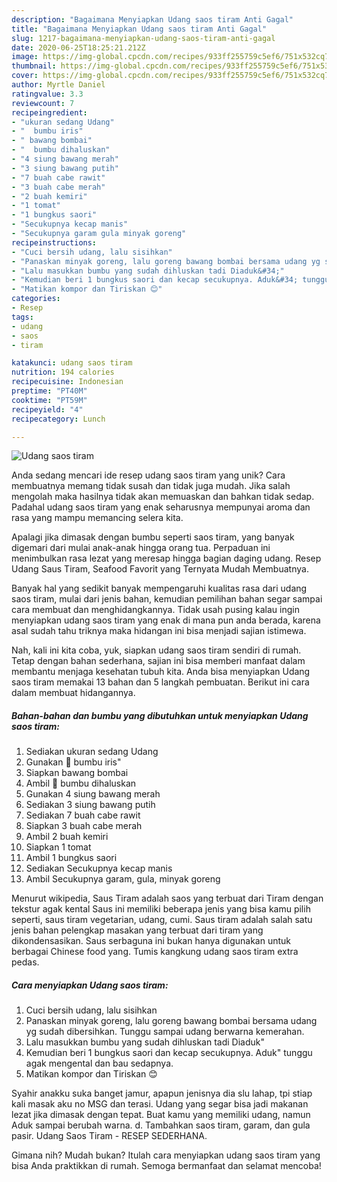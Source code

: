 ```yaml
---
description: "Bagaimana Menyiapkan Udang saos tiram Anti Gagal"
title: "Bagaimana Menyiapkan Udang saos tiram Anti Gagal"
slug: 1217-bagaimana-menyiapkan-udang-saos-tiram-anti-gagal
date: 2020-06-25T18:25:21.212Z
image: https://img-global.cpcdn.com/recipes/933ff255759c5ef6/751x532cq70/udang-saos-tiram-foto-resep-utama.jpg
thumbnail: https://img-global.cpcdn.com/recipes/933ff255759c5ef6/751x532cq70/udang-saos-tiram-foto-resep-utama.jpg
cover: https://img-global.cpcdn.com/recipes/933ff255759c5ef6/751x532cq70/udang-saos-tiram-foto-resep-utama.jpg
author: Myrtle Daniel
ratingvalue: 3.3
reviewcount: 7
recipeingredient:
- "ukuran sedang Udang"
- "  bumbu iris"
- " bawang bombai"
- "  bumbu dihaluskan"
- "4 siung bawang merah"
- "3 siung bawang putih"
- "7 buah cabe rawit"
- "3 buah cabe merah"
- "2 buah kemiri"
- "1 tomat"
- "1 bungkus saori"
- "Secukupnya kecap manis"
- "Secukupnya garam gula minyak goreng"
recipeinstructions:
- "Cuci bersih udang, lalu sisihkan"
- "Panaskan minyak goreng, lalu goreng bawang bombai bersama udang yg sudah dibersihkan. Tunggu sampai udang berwarna kemerahan."
- "Lalu masukkan bumbu yang sudah dihluskan tadi Diaduk&#34;"
- "Kemudian beri 1 bungkus saori dan kecap secukupnya. Aduk&#34; tunggu agak mengental dan bau sedapnya."
- "Matikan kompor dan Tiriskan 😊"
categories:
- Resep
tags:
- udang
- saos
- tiram

katakunci: udang saos tiram 
nutrition: 194 calories
recipecuisine: Indonesian
preptime: "PT40M"
cooktime: "PT59M"
recipeyield: "4"
recipecategory: Lunch

---
```



![Udang saos tiram](https://img-global.cpcdn.com/recipes/933ff255759c5ef6/751x532cq70/udang-saos-tiram-foto-resep-utama.jpg)

Anda sedang mencari ide resep udang saos tiram yang unik? Cara membuatnya memang tidak susah dan tidak juga mudah. Jika salah mengolah maka hasilnya tidak akan memuaskan dan bahkan tidak sedap. Padahal udang saos tiram yang enak seharusnya mempunyai aroma dan rasa yang mampu memancing selera kita.

Apalagi jika dimasak dengan bumbu seperti saos tiram, yang banyak digemari dari mulai anak-anak hingga orang tua. Perpaduan ini menimbulkan rasa lezat yang meresap hingga bagian daging udang. Resep Udang Saus Tiram, Seafood Favorit yang Ternyata Mudah Membuatnya.

Banyak hal yang sedikit banyak mempengaruhi kualitas rasa dari udang saos tiram, mulai dari jenis bahan, kemudian pemilihan bahan segar sampai cara membuat dan menghidangkannya. Tidak usah pusing kalau ingin menyiapkan udang saos tiram yang enak di mana pun anda berada, karena asal sudah tahu triknya maka hidangan ini bisa menjadi sajian istimewa.


Nah, kali ini kita coba, yuk, siapkan udang saos tiram sendiri di rumah. Tetap dengan bahan sederhana, sajian ini bisa memberi manfaat dalam membantu menjaga kesehatan tubuh kita. Anda bisa menyiapkan Udang saos tiram memakai 13 bahan dan 5 langkah pembuatan. Berikut ini cara dalam membuat hidangannya.

<!--inarticleads1-->

##### Bahan-bahan dan bumbu yang dibutuhkan untuk menyiapkan Udang saos tiram:

1. Sediakan ukuran sedang Udang
1. Gunakan  🦐 bumbu iris&#34;
1. Siapkan  bawang bombai
1. Ambil  🦐 bumbu dihaluskan
1. Gunakan 4 siung bawang merah
1. Sediakan 3 siung bawang putih
1. Sediakan 7 buah cabe rawit
1. Siapkan 3 buah cabe merah
1. Ambil 2 buah kemiri
1. Siapkan 1 tomat
1. Ambil 1 bungkus saori
1. Sediakan Secukupnya kecap manis
1. Ambil Secukupnya garam, gula, minyak goreng


Menurut wikipedia, Saus Tiram adalah saos yang terbuat dari Tiram dengan tekstur agak kental Saus ini memiliki beberapa jenis yang bisa kamu pilih seperti, saus tiram vegetarian, udang, cumi. Saus tiram adalah salah satu jenis bahan pelengkap masakan yang terbuat dari tiram yang dikondensasikan. Saus serbaguna ini bukan hanya digunakan untuk berbagai Chinese food yang. Tumis kangkung udang saos tiram extra pedas. 

<!--inarticleads2-->

##### Cara menyiapkan Udang saos tiram:

1. Cuci bersih udang, lalu sisihkan
1. Panaskan minyak goreng, lalu goreng bawang bombai bersama udang yg sudah dibersihkan. Tunggu sampai udang berwarna kemerahan.
1. Lalu masukkan bumbu yang sudah dihluskan tadi Diaduk&#34;
1. Kemudian beri 1 bungkus saori dan kecap secukupnya. Aduk&#34; tunggu agak mengental dan bau sedapnya.
1. Matikan kompor dan Tiriskan 😊


Syahir anakku suka banget jamur, apapun jenisnya dia slu lahap, tpi stiap kali masak aku no MSG dan terasi. Udang yang segar bisa jadi makanan lezat jika dimasak dengan tepat. Buat kamu yang memiliki udang, namun Aduk sampai berubah warna. d. Tambahkan saos tiram, garam, dan gula pasir. Udang Saos Tiram - RESEP SEDERHANA. 

Gimana nih? Mudah bukan? Itulah cara menyiapkan udang saos tiram yang bisa Anda praktikkan di rumah. Semoga bermanfaat dan selamat mencoba!
